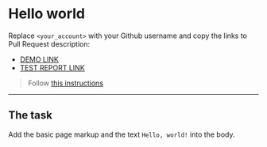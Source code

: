 # Hello world
Replace `<your_account>` with your Github username and copy the links to Pull Request description:
- [DEMO LINK](https://undepend.github.io/layout_hello-world/)
- [TEST REPORT LINK](https://undepend.github.io/layout_hello-world/report/html_report/)

> Follow [this instructions](https://mate-academy.github.io/layout_task-guideline/#how-to-solve-the-layout-tasks-on-github)
___

## The task
Add the basic page markup and the text `Hello, world!` into the body.

